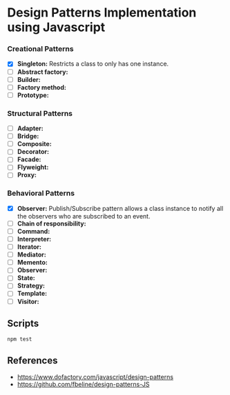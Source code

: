 # Design Patterns Implementation using Javascript

### Creational Patterns

-   [x] **Singleton:** Restricts a class to only has one instance.
-   [ ] **Abstract factory:**
-   [ ] **Builder:**
-   [ ] **Factory method:**
-   [ ] **Prototype:**

### Structural Patterns

-   [ ] **Adapter:**
-   [ ] **Bridge:**
-   [ ] **Composite:**
-   [ ] **Decorator:**
-   [ ] **Facade:**
-   [ ] **Flyweight:**
-   [ ] **Proxy:**

### Behavioral Patterns

-   [x] **Observer:** Publish/Subscribe pattern allows a class instance to notify all the observers who are subscribed to an event.
-   [ ] **Chain of responsibility:**
-   [ ] **Command:**
-   [ ] **Interpreter:**
-   [ ] **Iterator:**
-   [ ] **Mediator:**
-   [ ] **Memento:**
-   [ ] **Observer:**
-   [ ] **State:**
-   [ ] **Strategy:**
-   [ ] **Template:**
-   [ ] **Visitor:**

## Scripts

`npm test`

## References

-   https://www.dofactory.com/javascript/design-patterns
-   https://github.com/fbeline/design-patterns-JS
